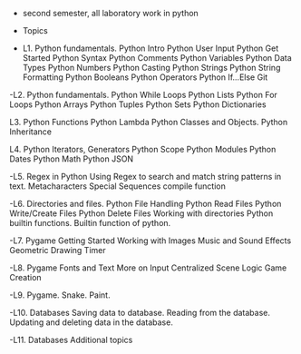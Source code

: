 - second semester, all laboratory work in python

- Topics
  
- L1. Python fundamentals.
Python Intro
Python User Input
Python Get Started
Python Syntax
Python Comments
Python Variables
Python Data Types
Python Numbers
Python Casting
Python Strings
Python String Formatting
Python Booleans
Python Operators
Python If...Else
Git

-L2. Python fundamentals.
Python While Loops
Python Lists
Python For Loops
Python Arrays
Python Tuples
Python Sets
Python Dictionaries

L3. 
Python Functions
Python Lambda
Python Classes and Objects.
Python Inheritance

L4.
Python Iterators, Generators
Python Scope
Python Modules
Python Dates
Python Math
Python JSON

-L5. 
Regex in Python
Using Regex to search and match string patterns in text.
Metacharacters
Special Sequences
compile function

-L6. 
Directories and files.
Python File Handling
Python Read Files
Python Write/Create Files
Python Delete Files
Working with directories
Python builtin functions. 
Builtin function of python.

-L7. Pygame
Getting Started
Working with Images
Music and Sound Effects
Geometric Drawing
Timer

-L8. Pygame
Fonts and Text
More on Input
Centralized Scene Logic
Game Creation

-L9. Pygame. 
Snake. 
Paint.

-L10. Databases 
Saving data to database. Reading from the database. Updating and deleting data in the database.

-L11. Databases
Additional topics

